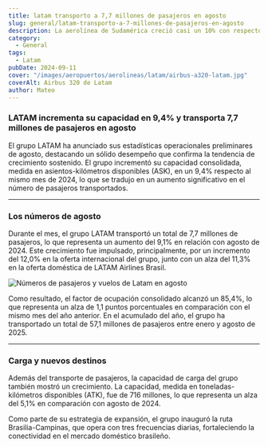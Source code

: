 ```yaml
---
title: latam transporto a 7,7 millones de pasajeros en agosto
slug: general/latam-transporto-a-7-millones-de-pasajeros-en-agosto
description: La aerolínea de Sudamérica creció casi un 10% con respecto al año pasado.
category:
  - General
tags:
  - Latam
pubDate: 2024-09-11
cover: "/images/aeropuertos/aerolineas/latam/airbus-a320-latam.jpg"
coverAlt: Airbus 320 de Latam
author: Mateo
---
```


### LATAM incrementa su capacidad en 9,4% y transporta 7,7 millones de pasajeros en agosto

El grupo LATAM ha anunciado sus estadísticas operacionales preliminares de agosto, destacando un sólido desempeño que confirma la tendencia de crecimiento sostenido. El grupo incrementó su capacidad consolidada, medida en asientos-kilómetros disponibles (ASK), en un 9,4% respecto al mismo mes de 2024, lo que se tradujo en un aumento significativo en el número de pasajeros transportados.

***

### Los números de agosto

Durante el mes, el grupo LATAM transportó un total de 7,7 millones de pasajeros, lo que representa un aumento del 9,1% en relación con agosto de 2024. Este crecimiento fue impulsado, principalmente, por un incremento del 12,0% en la oferta internacional del grupo, junto con un alza del 11,3% en la oferta doméstica de LATAM Airlines Brasil.

<img src="/images/aeropuertos/aerolineas/latam/latam-1.jpg" alt="Números de pasajeros y vuelos de Latam en agosto">

Como resultado, el factor de ocupación consolidado alcanzó un 85,4%, lo que representa un alza de 1,1 puntos porcentuales en comparación con el mismo mes del año anterior. En el acumulado del año, el grupo ha transportado un total de 57,1 millones de pasajeros entre enero y agosto de 2025.

***

### Carga y nuevos destinos

Además del transporte de pasajeros, la capacidad de carga del grupo también mostró un crecimiento. La capacidad, medida en toneladas-kilómetros disponibles (ATK), fue de 716 millones, lo que representa un alza del 5,1% en comparación con agosto de 2024.

Como parte de su estrategia de expansión, el grupo inauguró la ruta Brasilia-Campinas, que opera con tres frecuencias diarias, fortaleciendo la conectividad en el mercado doméstico brasileño.
